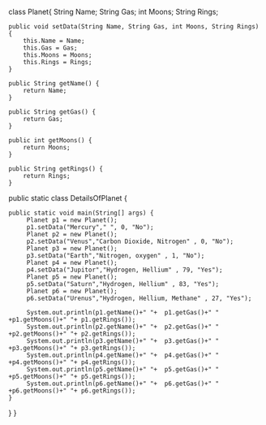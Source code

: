 class Planet{
	String Name;
	String Gas;
	int Moons;
	String Rings;
	
	public void setData(String Name, String Gas, int Moons, String Rings) {
		this.Name = Name;
		this.Gas = Gas;
		this.Moons = Moons;
		this.Rings = Rings;
	}

	public String getName() {
		return Name;
	}
	
	public String getGas() {
		return Gas;
	}
	
	public int getMoons() {
		return Moons;
	}
	
	public String getRings() {
		return Rings;
	}
public static class DetailsOfPlanet {

	public static void main(String[] args) {
		 Planet p1 = new Planet();
		 p1.setData("Mercury"," ", 0, "No");
		 Planet p2 = new Planet();
		 p2.setData("Venus","Carbon Dioxide, Nitrogen" , 0, "No"); 
		 Planet p3 = new Planet();
		 p3.setData("Earth","Nitrogen, oxygen" , 1, "No");
		 Planet p4 = new Planet();
		 p4.setData("Jupitor","Hydrogen, Hellium" , 79, "Yes");
		 Planet p5 = new Planet();
		 p5.setData("Saturn","Hydrogen, Hellium" , 83, "Yes");
		 Planet p6 = new Planet();
		 p6.setData("Urenus","Hydrogen, Hellium, Methane" , 27, "Yes");
		 
		 System.out.println(p1.getName()+" "+  p1.getGas()+" " +p1.getMoons()+" "+ p1.getRings());
		 System.out.println(p2.getName()+" "+  p2.getGas()+" " +p2.getMoons()+" "+ p2.getRings());
		 System.out.println(p3.getName()+" "+  p3.getGas()+" " +p3.getMoons()+" "+ p3.getRings());
		 System.out.println(p4.getName()+" "+  p4.getGas()+" " +p4.getMoons()+" "+ p4.getRings());
		 System.out.println(p5.getName()+" "+  p5.getGas()+" " +p5.getMoons()+" "+ p5.getRings());
		 System.out.println(p6.getName()+" "+  p6.getGas()+" " +p6.getMoons()+" "+ p6.getRings());
	}

}
}
